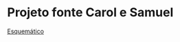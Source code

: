 # Projeto fonte Carol e Samuel

 [Esquemático](https://user-images.githubusercontent.com/111146523/184421771-b24d21ef-9851-4d05-8673-49d4282b1740.jpg)
